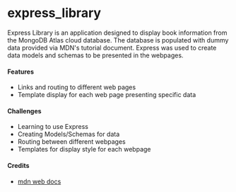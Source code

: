 # express_library
Express Library is an application designed to display book information from the MongoDB Atlas cloud database. The database is populated with dummy data provided via MDN's tutorial document. Express was used to create data models and schemas to be presented in the webpages.

<h4>Features</h4>
  <ul>
    <li>Links and routing to different web pages
    <li>Template display for each web page presenting specific data
  </ul>
  
<h4>Challenges</h4>
  <ul>
    <li>Learning to use Express
    <li>Creating Models/Schemas for data
    <li>Routing between different webpages
    <li>Templates for display style for each webpage
  </ul>

<h4>Credits</h4>
  <ul>
    <li><a href="https://developer.mozilla.org/en-US/docs/Learn/Server-side/Express_Nodejs">mdn web docs</a>
  </ul>
